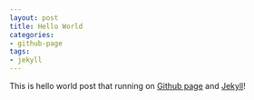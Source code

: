 ```yaml
---
layout: post
title: Hello World
categories:
- github-page
tags:
- jekyll
---
```

This is hello world post that running on <a href="https://help.github.com/categories/20/articles">Github page</a> and <a href="https://github.com/mojombo/jekyll/">Jekyll</a>!
